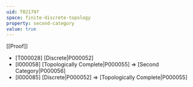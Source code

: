 ```yaml
---
uid: T021797
space: finite-discrete-topology
property: second-category
value: true
---
```

[[Proof]]

* [T000028] [Discrete|P000052]
* [I000058] [Topologically Complete|P000055] => [Second Category|P000056]
* [I000085] [Discrete|P000052] => [Topologically Complete|P000055]

